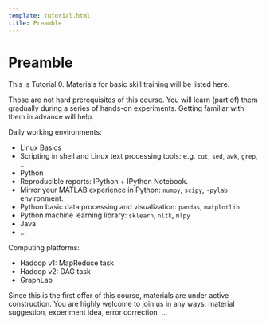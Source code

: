 ```yaml
---
template: tutorial.html
title: Preamble
---
```


# Preamble

This is Tutorial 0.
Materials for basic skill training will be listed here.

Those are not hard prerequisites of this course.
You will learn (part of) them gradually during a series of hands-on experiments.
Getting familiar with them in advance will help.

Daily working environments:

* Linux Basics
* Scripting in shell and Linux text processing tools: e.g. `cut`, `sed`, `awk`, `grep`, ...
* Python
* Reproducible reports: IPython + IPython Notebook.
* Mirror your MATLAB experience in Python: `numpy`, `scipy`, `-pylab` environment.
* Python basic data processing and visualization: `pandas`, `matplotlib`
* Python machine learning library: `sklearn`, `nltk`, `mlpy`
* Java
* ...

Computing platforms:

* Hadoop v1: MapReduce task
* Hadoop v2: DAG task
* GraphLab

Since this is the first offer of this course,
materials are under active construction.
You are highly welcome to join us in any ways:
material suggestion, experiment idea, error correction, ...
